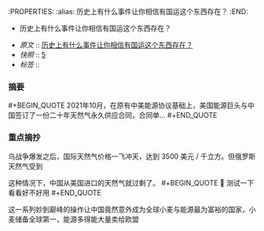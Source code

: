 :PROPERTIES:
:alias: 历史上有什么事件让你相信有国运这个东西存在？
:END:
* 历史上有什么事件让你相信有国运这个东西存在？
- *原文* :: [历史上有什么事件让你相信有国运这个东西存在？](https://www.zhihu.com/question/37626981/answer/2452811362)
- *快照* :: [5](http://localhost:7026/reading/5)
- *标签* :: 


### 摘要
#+BEGIN_QUOTE
2021年10月，在原有中美能源协议基础上，美国能源巨头与中国签订了一份二十年天然气永久供应合同，合同单…
#+END_QUOTE

### 重点摘抄

 乌战争爆发之后，国际天然气价格一飞冲天，达到 3500 美元 / 千立方。但俄罗斯天然气受到

 这种情况下，中国从美国进口的天然气就过剩了。
#+BEGIN_QUOTE
📝 测试一下看看好不好用
#+END_QUOTE

 这一系列妙到巅峰的操作让中国竟然意外成为全球小麦与能源最为富裕的国家，小麦储备全球第一，能源多得能大量卖给欧盟


